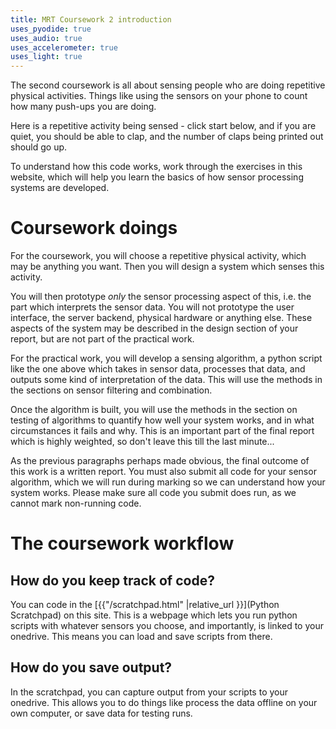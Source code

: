 ```yaml
---
title: MRT Coursework 2 introduction
uses_pyodide: true
uses_audio: true
uses_accelerometer: true
uses_light: true 
---
```


The second coursework is all about sensing people who are doing repetitive physical activities. Things like using the sensors on your phone to count how many push-ups you are doing.

Here is a repetitive activity being sensed - click start below, and if you are quiet, you should be able to clap, and the number of claps being printed out should go up.

<script>
makePyodideBox({
    codeString:`# detect things that happen in less than about a 20th of a second
HIGH_PASS_CONSTANT=.2
# very small low pass filter just to remove any jumps around the threshold
LOW_PASS_CONSTANT=0.01
# detect jumps of 0.2 from constant level
THRESHOLD=0.2
# time between samples
SAMPLE_TIME=0.005
import time
import graphs
import sensors
# hey look at this, I put all the filters I talk about
# in the filters module for you to save you copy/pasting
# the code in your work
import filters

graphs.set_style("sound","rgb(0,0,0)",0,1)
graphs.set_style("filtered sound","rgb(255,0,0)",-1,1,subgraph_y=1)
graphs.set_style("threshold","rgb(0,255,0)",-1,1,subgraph_y=1)

hpFilter=filters.HighPassFilter.make_from_time_constant(HIGH_PASS_CONSTANT,SAMPLE_TIME)
lpFilter=filters.LowPassFilter.make_from_time_constant(LOW_PASS_CONSTANT,SAMPLE_TIME)

last_thresholded=1
event_count=0
while True:
    sound_level=sensors.sound.get_level()
    sound_highpassed=hpFilter.on_value(sound_level)
    sound_lowpassed=lpFilter.on_value(sound_highpassed)
    thresholded=1 if sound_level>THRESHOLD else 0
    if thresholded==1 and last_thresholded==0:
        event_count+=1
        print(time.time(),event_count)
    last_thresholded=thresholded
    print(event_count,sep=',')
    graphs.on_value("sound",sound_level)
    graphs.on_value("filtered sound",sound_lowpassed)
    graphs.on_value("threshold",THRESHOLD)
    time.sleep(SAMPLE_TIME)
`  ,hasConsole:true,hasGraph:true,showCode:true,editable:true,caption:"Clap sensing using high pass and low pass filters"})
</script>

To understand how this code works, work through the exercises in this website, which will help you learn the basics of how sensor processing systems are developed.

# Coursework doings

For the coursework, you will choose a repetitive physical activity, which may be anything you want. Then you will design a system which senses this activity. 

You will then prototype *only* the sensor processing aspect of this, i.e. the part which interprets the sensor data. You will not prototype the user interface, the server backend, physical hardware or anything else. These aspects of the system may be described in the design section of your report, but are not part of the practical work.

For the practical work, you  will develop a sensing algorithm, a python script like the one above which takes in sensor data, processes that data, and outputs some kind of interpretation of the data. This will use the methods in the sections on sensor filtering and combination. 

Once the algorithm is built, you will use the methods in the section on testing of algorithms to quantify how well your system works, and in what circumstances it fails and why. This is an important part of the final report which is highly weighted, so don't leave this till the last minute...

As the previous paragraphs perhaps made obvious, the final outcome of this work is a written report. You must also submit all code for your sensor algorithm, which we will run during marking so we can understand how your system works. Please make sure all code you submit does run, as we cannot mark non-running code.

# The coursework workflow 

## How do you keep track of code?

You can code in the [{{"/scratchpad.html" |relative_url }}](Python Scratchpad) on this site. This is a webpage which lets you run python scripts with whatever sensors you choose, and importantly, is linked to your onedrive. This means you can load and save scripts from there.

## How do you save output?

In the scratchpad, you can capture output from your scripts to your onedrive. This allows you to do things like process the data offline on your own computer, or save data for testing runs.